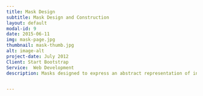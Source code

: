 ```yaml
---
title: Mask Design
subtitle: Mask Design and Construction
layout: default
modal-id: 9
date: 2015-06-11
img: mask-page.jpg
thumbnail: mask-thumb.jpg
alt: image-alt
project-date: July 2012
Client: Start Bootstrap
Service:  Web Development
description: Masks designed to express an abstract representation of inner ego and self. Used to accompany costume design for a fashion show in the Rag Factory, a collaboration with London School of Fashion


---
```

